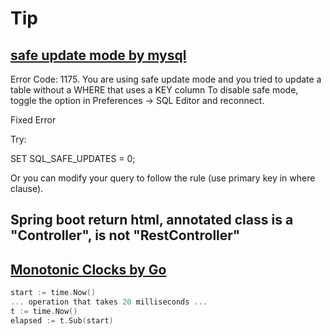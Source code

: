# Tip

## [safe update mode by mysql](https://stackoverflow.com/questions/11448068/mysql-error-code-1175-during-update-in-mysql-workbench)

Error Code: 1175. You are using safe update mode and you tried to update a table without a WHERE that uses a KEY column To disable safe mode, toggle the option in Preferences -> SQL Editor and reconnect.

Fixed Error

Try:

SET SQL_SAFE_UPDATES = 0;

Or you can modify your query to follow the rule (use primary key in where clause).

## Spring boot return html, annotated class is a "Controller", is not "RestController"

## [Monotonic Clocks by Go](https://golang.google.cn/pkg/time/#hdr-Monotonic_Clocks)

```Go
start := time.Now()
... operation that takes 20 milliseconds ...
t := time.Now()
elapsed := t.Sub(start)
```
